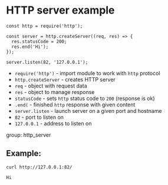 # HTTP server example

```nodejs
const http = require('http');

const server = http.createServer((req, res) => {
  res.statusCode = 200;
  res.end('Hi');
});

server.listen(82, '127.0.0.1');
```

- `require('http')` - import module to work with `http` protocol
- `http.createServer` - creates HTTP server
- `req` - object with request data
- `res` - object to manage response
- `statusCode` - sets `http` status code to `200` (response is ok)
- `.end(` - finished `http` response with given content
- `server.listen` - launch server on a given port and hostname
- `82` - port to listen on
- `127.0.0.1` - address to listen on

group: http_server

## Example: 
```nodejs
curl http://127.0.0.1:82/
```
```
Hi
```

